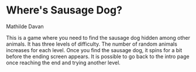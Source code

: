 # Where's Sausage Dog?

Mathilde Davan

This is a game where you need to find the sausage dog hidden among other animals. It has three levels of difficulty. The number of random animals increases for each level. Once you find the sausage dog, it spins for a bit before the ending screen appears. It is possible to go back to the intro page once reaching the end and trying another level.
